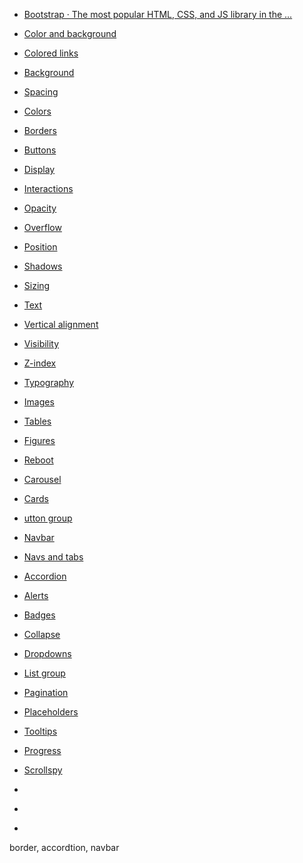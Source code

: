 - [Bootstrap · The most popular HTML, CSS, and JS library in the ...](https://getbootstrap.com/)

- [Color and background](https://getbootstrap.com/docs/5.3/helpers/color-background/)
- [Colored links](https://getbootstrap.com/docs/5.3/helpers/colored-links/)
- [Background](https://getbootstrap.com/docs/5.3/utilities/background/)
- [Spacing](https://getbootstrap.com/docs/5.3/utilities/spacing/)
- [Colors](https://getbootstrap.com/docs/5.3/utilities/colors/)
- [Borders](https://getbootstrap.com/docs/5.3/utilities/borders/)
- [Buttons](https://getbootstrap.com/docs/5.3/components/buttons/)
- [Display](https://getbootstrap.com/docs/5.3/utilities/display/)
- [Interactions](https://getbootstrap.com/docs/5.3/utilities/interactions/)
- [Opacity](https://getbootstrap.com/docs/5.3/utilities/opacity/)
- [Overflow](https://getbootstrap.com/docs/5.3/utilities/overflow/)
- [Position](https://getbootstrap.com/docs/5.3/utilities/position/)
- [Shadows](https://getbootstrap.com/docs/5.3/utilities/shadows/)
- [Sizing](https://getbootstrap.com/docs/5.3/utilities/sizing/)
- [Text](https://getbootstrap.com/docs/5.3/utilities/text/)
- [Vertical alignment]()
- [Visibility]()
- [Z-index]()
- [Typography]()
- [Images]()
- [Tables]()
- [Figures]()
- [Reboot]()
- [Carousel]()
- [Cards]()
- [utton group]()
- [Navbar]()
- [Navs and tabs]()
- [Accordion]()
- [Alerts]()
- [Badges]()
- [Collapse]()
- [Dropdowns]()
- [List group]()
- [Pagination]()
- [Placeholders]()
- [Tooltips]()
- [Progress]()
- [Scrollspy]()
- []()
- []()
- []()

border, accordtion, navbar
